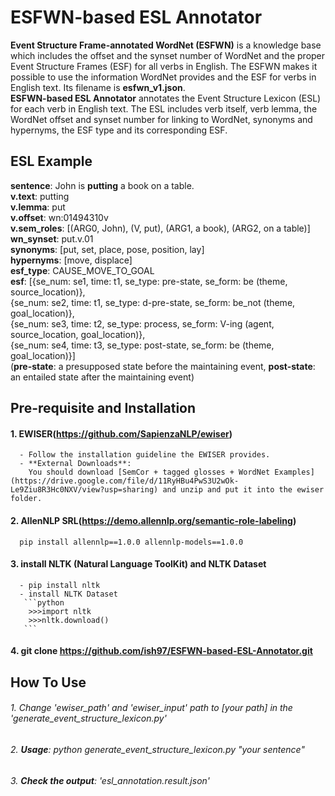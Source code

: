 # ESFWN-based ESL Annotator
**Event Structure Frame-annotated WordNet (ESFWN)** is a knowledge base which includes the offset and the synset number of WordNet and the proper Event Structure Frames (ESF) for all verbs in English. The ESFWN makes it possible to use the information WordNet provides and the ESF for verbs in English text. Its filename is **esfwn_v1.json**.       
**ESFWN-based ESL Annotator** annotates the Event Structure Lexicon (ESL) for each verb in English text. The ESL includes verb itself, verb lemma, the WordNet offset and synset number for linking to WordNet, synonyms and hypernyms, the ESF type and its corresponding ESF.


## ESL Example
   **sentence**: John is **putting** a book on a table.    
   **v.text**: putting    
   **v.lemma**: put    
   **v.offset**: wn:01494310v    
   **v.sem_roles**: [(ARG0, John), (V, put), (ARG1, a book), (ARG2, on a table)]    
   **wn_synset**: put.v.01    
   **synonyms**: [put, set, place, pose, position, lay]    
   **hypernyms**: [move, displace]    
   **esf_type**: CAUSE_MOVE_TO_GOAL    
   **esf**: [{se_num: se1, time: t1, se_type: pre-state, se_form: be (theme, source_location)},    
              {se_num: se2, time: t1, se_type: d-pre-state, se_form: be_not (theme, goal_location)},    
              {se_num: se3, time: t2, se_type: process, se_form: V-ing (agent, source_location, goal_location)},    
              {se_num: se4, time: t3, se_type: post-state, se_form: be (theme, goal_location)}]    
              (**pre-state**: a presupposed state before the maintaining event, **post-state**: an entailed state after the maintaining event)

## Pre-requisite and Installation

#### 1. EWISER(https://github.com/SapienzaNLP/ewiser)
      - Follow the installation guideline the EWISER provides. 
      - **External Downloads**: 
        You should download [SemCor + tagged glosses + WordNet Examples](https://drive.google.com/file/d/11RyHBu4PwS3U2wOk-Le9Ziu8R3Hc0NXV/view?usp=sharing) and unzip and put it into the ewiser folder.

#### 2. AllenNLP SRL(https://demo.allennlp.org/semantic-role-labeling)
      pip install allennlp==1.0.0 allennlp-models==1.0.0

#### 3. install NLTK (Natural Language ToolKit) and NLTK Dataset
      - pip install nltk
      - install NLTK Dataset
       ```python
        >>>import nltk
        >>>nltk.download()
       ```

#### 4. git clone https://github.com/ish97/ESFWN-based-ESL-Annotator.git


## How To Use
###### 1. Change 'ewiser_path' and 'ewiser_input' path to [your path] in the 'generate_event_structure_lexicon.py'
###### 2. **Usage**: python generate_event_structure_lexicon.py "your sentence"
###### 3. **Check the output**: 'esl_annotation.result.json'

